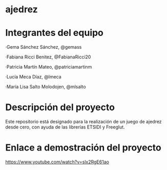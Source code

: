 # ajedrez


# Integrantes del equipo
·Gema Sánchez Sánchez, @gemass

·Fabiana Ricci Benitez, @FabianaRicci20

·Patricia Martín Mateo, @patriciamartinm

·Lucía Meca Díaz, @lmeca

·María Lisa Salto Molodojen, @mlsalto

# Descripción del proyecto
Este repositorio está designado para la realización de un juego de ajedrez desde cero, con ayuda de las librerías ETSIDI y Freeglut.

# Enlace a demostración del proyecto
https://www.youtube.com/watch?v=slx2RgE61ao

